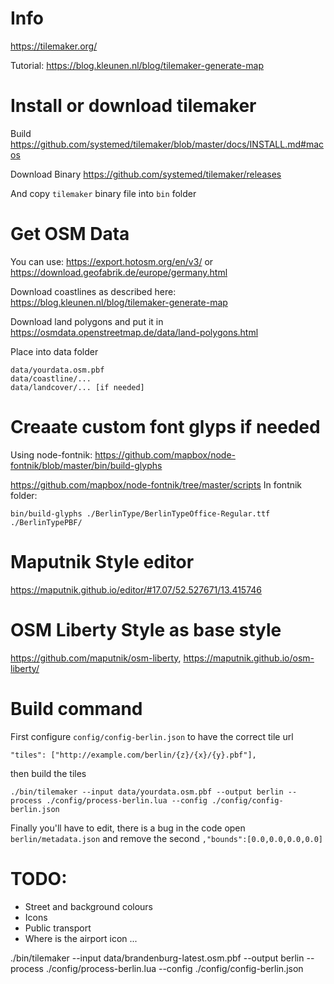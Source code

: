 # Info
https://tilemaker.org/

Tutorial: https://blog.kleunen.nl/blog/tilemaker-generate-map

# Install or download tilemaker
Build
https://github.com/systemed/tilemaker/blob/master/docs/INSTALL.md#macos

Download Binary
https://github.com/systemed/tilemaker/releases

And copy `tilemaker` binary file into `bin` folder

# Get OSM Data
You can use: https://export.hotosm.org/en/v3/ or 
https://download.geofabrik.de/europe/germany.html

Download coastlines as described here: https://blog.kleunen.nl/blog/tilemaker-generate-map

Download land polygons and put it in 
https://osmdata.openstreetmap.de/data/land-polygons.html

Place into data folder
```
data/yourdata.osm.pbf
data/coastline/...
data/landcover/... [if needed]
```

# Creaate custom font glyps if needed
Using node-fontnik: https://github.com/mapbox/node-fontnik/blob/master/bin/build-glyphs


https://github.com/mapbox/node-fontnik/tree/master/scripts
In fontnik folder: 
```
bin/build-glyphs ./BerlinType/BerlinTypeOffice-Regular.ttf ./BerlinTypePBF/
```

# Maputnik Style editor
https://maputnik.github.io/editor/#17.07/52.527671/13.415746

# OSM Liberty Style as base style
https://github.com/maputnik/osm-liberty, https://maputnik.github.io/osm-liberty/

# Build command

First configure `config/config-berlin.json` to have the correct tile url

```
"tiles": ["http://example.com/berlin/{z}/{x}/{y}.pbf"],
```

then build the tiles

```
./bin/tilemaker --input data/yourdata.osm.pbf --output berlin --process ./config/process-berlin.lua --config ./config/config-berlin.json
```

Finally you'll have to edit, there is a bug in the code open `berlin/metadata.json` and remove the second `,"bounds":[0.0,0.0,0.0,0.0]`


# TODO: 
- Street and background colours
- Icons
- Public transport
- Where is the airport icon ...


./bin/tilemaker --input data/brandenburg-latest.osm.pbf --output berlin --process ./config/process-berlin.lua --config ./config/config-berlin.json










